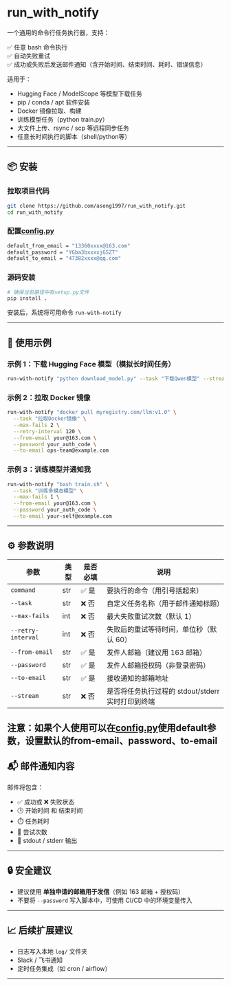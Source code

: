 # run_with_notify

一个通用的命令行任务执行器，支持：

✅ 任意 bash 命令执行  
✅ 自动失败重试  
✅ 成功或失败后发送邮件通知（含开始时间、结束时间、耗时、错误信息）

适用于：
- Hugging Face / ModelScope 等模型下载任务
- pip / conda / apt 软件安装
- Docker 镜像拉取、构建
- 训练模型任务（python train.py）
- 大文件上传、rsync / scp 等远程同步任务
- 任意长时间执行的脚本（shell/python等）

---

## 📦 安装
### 拉取项目代码
```bash
git clone https://github.com/asong1997/run_with_notify.git
cd run_with_notify
```

### 配置[config.py](notifier/config.py)
```bash
default_from_email = "13360xxxx@163.com"
default_password = "YGba3bxxxxjGSZT"
default_to_email = "47382xxxx@qq.com"
```

### 源码安装
```bash
# 确保当前路径中有setup.py文件
pip install .
```

安装后，系统将可用命令 `run-with-notify`

---

## 🚀 使用示例

### 示例 1：下载 Hugging Face 模型（模拟长时间任务）
```bash
run-with-notify "python download_model.py" --task "下载Qwen模型" --stream
```

### 示例 2：拉取 Docker 镜像
```bash
run-with-notify "docker pull myregistry.com/llm:v1.0" \
  --task "拉取Docker镜像" \
  --max-fails 2 \
  --retry-interval 120 \
  --from-email your@163.com \
  --password your_auth_code \
  --to-email ops-team@example.com
```

### 示例 3：训练模型并通知我
```bash
run-with-notify "bash train.sh" \
  --task "训练多模态模型" \
  --max-fails 1 \
  --from-email your@163.com \
  --password your_auth_code \
  --to-email your-self@example.com
```

---

## ⚙️ 参数说明

| 参数 | 类型 | 是否必填 | 说明 |
|------|------|----------|------|
| `command` | str | ✅ 是 | 要执行的命令（用引号括起来） |
| `--task` | str | ❌ 否 | 自定义任务名称（用于邮件通知标题） |
| `--max-fails` | int | ❌ 否 | 最大失败重试次数（默认 1） |
| `--retry-interval` | int | ❌ 否 | 失败后的重试等待时间，单位秒（默认 60） |
| `--from-email` | str | ✅ 是 | 发件人邮箱（建议用 163 邮箱） |
| `--password` | str | ✅ 是 | 发件人邮箱授权码（非登录密码） |
| `--to-email` | str | ✅ 是 | 接收通知的邮箱地址 |
| `--stream` | str | ❌ 否 | 是否将任务执行过程的 stdout/stderr 实时打印到终端 |

注意：如果个人使用可以在[config.py](notifier/config.py)使用default参数，设置默认的from-email、password、to-email
---

## 📬 邮件通知内容

邮件将包含：
- ✅ 成功或 ❌ 失败状态
- 🕒 开始时间 和 结束时间
- ⏱️ 任务耗时
- 🔁 尝试次数
- 💬 stdout / stderr 输出

---

## 🔒 安全建议

- 建议使用 **单独申请的邮箱用于发信**（例如 163 邮箱 + 授权码）
- 不要将 `--password` 写入脚本中，可使用 CI/CD 中的环境变量传入

---

## 📈 后续扩展建议

- 日志写入本地 `log/` 文件夹
- Slack / 飞书通知
- 定时任务集成（如 cron / airflow）

---
